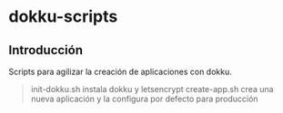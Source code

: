 # dokku-scripts
## Introducción
Scripts para agilizar la creación de aplicaciones con dokku.
> init-dokku.sh instala dokku y letsencrypt
> create-app.sh crea una nueva aplicación y la configura por defecto para producción
